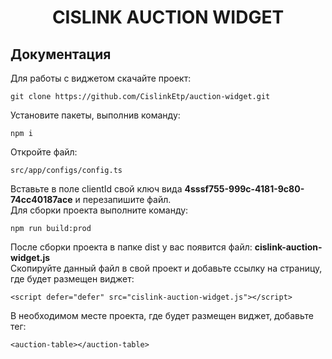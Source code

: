 <h1 align="center">CISLINK AUCTION WIDGET</h1>

## Документация

Для работы с виджетом скачайте проект:

```
git clone https://github.com/CislinkEtp/auction-widget.git
```
Установите пакеты, выполнив команду: 
```
npm i
```
Откройте файл:
```
src/app/configs/config.ts
```
Вставьте в поле clientId свой ключ вида <b>4sssf755-999c-4181-9c80-74cc40187ace</b> и перезапишите файл.
<br>
Для сборки проекта выполните команду:
```
npm run build:prod
```
После сборки проекта в папке dist у вас появится файл:
<b>cislink-auction-widget.js</b>
<br>
Скопируйте данный файл в свой проект и добавьте ссылку на страницу, где будет размещен виджет:
```
<script defer="defer" src="cislink-auction-widget.js"></script>
```
В необходимом месте проекта, где будет размещен виджет, добавьте тег:
```
<auction-table></auction-table>
```
